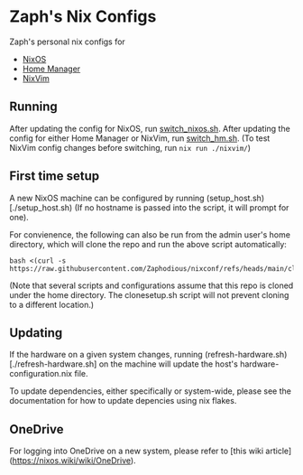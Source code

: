 # Zaph's Nix Configs

Zaph's personal nix configs for 

- [NixOS](./nixos/)
- [Home Manager](./home-manager/)
- [NixVim](./nixvim/)

## Running

After updating the config for NixOS, run [switch_nixos.sh](./switch_nixos.sh).
After updating the config for either Home Manager or NixVim, run
[switch_hm.sh](./switch_hm.sh). (To test NixVim config changes before switching,
run `nix run ./nixvim/`)

## First time setup

A new NixOS machine can be configured by running (setup_host.sh)[./setup_host.sh) 
(If no hostname is passed into the script, it will prompt for one). 

For convienence, the following can also be run from the admin user's 
home directory, which will clone the repo and run the above script 
automatically:

```
bash <(curl -s https://raw.githubusercontent.com/Zaphodious/nixconf/refs/heads/main/clonesetup.sh)
```

(Note that several scripts and configurations assume that this repo is cloned 
under the home directory. The clonesetup.sh script will not 
prevent cloning to a different location.)

## Updating 

If the hardware on a given system changes, running
(refresh-hardware.sh)[./refresh-hardware.sh] on the machine will update the
host's hardware-configuration.nix file.

To update dependencies, either specifically or system-wide, please see 
the documentation for how to update depencies using nix flakes.

## OneDrive

For logging into OneDrive on a new system, please refer to [this wiki article]
(https://nixos.wiki/wiki/OneDrive).
